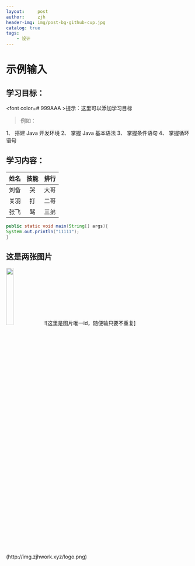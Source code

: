 ```yaml
---
layout:     post
author:     zjh
header-img: img/post-bg-github-cup.jpg
catalog: true
tags:
    - 设计
---
```

#     示例输入
##     学习目标：
<font color=#   999AAA >提示：这里可以添加学习目标
>例如：

1、 搭建 Java 开发环境
2、 掌握 Java 基本语法
3、 掌握条件语句 
4、 掌握循环语句

##     学习内容：  
姓名|技能|排行
--|:--:|--:
刘备|哭|大哥
关羽|打|二哥
张飞|骂|三弟


```java
public static void main(String[] args){
System.out.println("11111");
}

```
##     这是两张图片  
<img src='http://img.zjhwork.xyz/logo.png' width='20%'> 
![这里是图片唯一id，随便输只要不重复](http://img.zjhwork.xyz/logo.png)